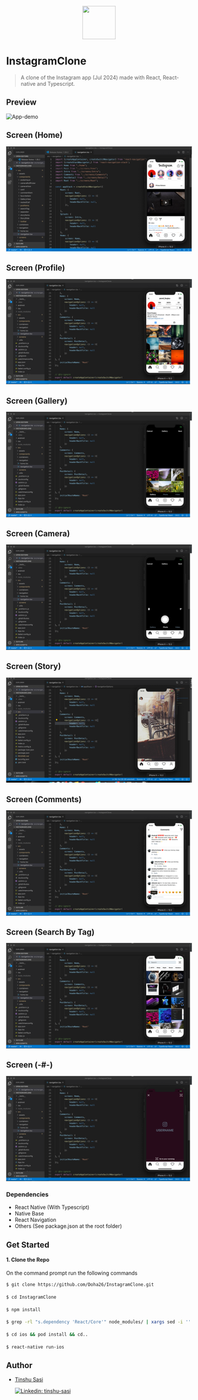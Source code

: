 <p align="center">
    <img width="90" height="90" src="https://i.ibb.co/T1CdkGm/insta.jpg">
</p>

# InstagramClone

> A clone of the Instagram app (Jul 2024) made with React, React-native and Typescript.

## Preview

![App-demo](./src/screenshots/Demo.gif)

## Screen (Home)

![App-demo](./src/screenshots/Demo1.png)

## Screen (Profile)

![App-demo](./src/screenshots/Demo2.png)

## Screen (Gallery)

![App-demo](./src/screenshots/Demo3.png)

## Screen (Camera)

![App-demo](./src/screenshots/Demo4.png)

## Screen (Story)

![App-demo](./src/screenshots/Demo8.png)

## Screen (Comments)

![App-demo](./src/screenshots/Demo5.png)

## Screen (Search By Tag)

![App-demo](./src/screenshots/Demo7.png)

## Screen (-#-)

![App-demo](./src/screenshots/Demo6.png)

### Dependencies

- React Native (With Typescript)
- Native Base
- React Navigation
- Others (See package.json at the root folder)

## Get Started

#### 1. Clone the Repo

On the command prompt run the following commands

```sh
$ git clone https://github.com/Doha26/InstagramClone.git

$ cd InstagramClone

$ npm install

$ grep -rl "s.dependency 'React/Core'" node_modules/ | xargs sed -i '' 's=React/Core=React-Core=g' // To replace React/Core with React-core for all dependencies that use it

$ cd ios && pod install && cd..

$ react-native run-ios

```

## Author

- [Tinshu Sasi](mailto:thetinshusasi@gmail.com)

  [![Linkedin: tinshu-sasi](https://img.shields.io/badge/-Tinshu%20Sasi-blue?style=flat-square&logo=Linkedin&logoColor=white&link=https://www.linkedin.com/in/tinshu-sasi/)](https://www.linkedin.com/in/tinshu-sasi/)
